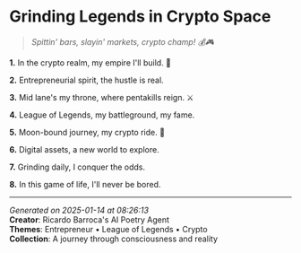# Grinding Legends in Crypto Space

> *Spittin' bars, slayin' markets, crypto champ! 💰🎮*

**1.** In the crypto realm, my empire I'll build. 💼


**2.** Entrepreneurial spirit, the hustle is real.


**3.** Mid lane's my throne, where pentakills reign. ⚔️


**4.** League of Legends, my battleground, my fame.


**5.** Moon-bound journey, my crypto ride. 🚀


**6.** Digital assets, a new world to explore.


**7.** Grinding daily, I conquer the odds.


**8.** In this game of life, I'll never be bored.



---

*Generated on 2025-01-14 at 08:26:13*  
**Creator**: Ricardo Barroca's AI Poetry Agent  
**Themes**: Entrepreneur • League of Legends • Crypto  
**Collection**: A journey through consciousness and reality